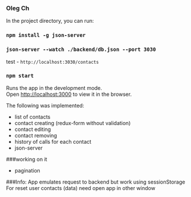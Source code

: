 ### Oleg Ch
In the project directory, you can run:
### `npm install -g json-server`
### `json-server --watch ./backend/db.json --port 3030`  
test - `http://localhost:3030/contacts`
### `npm start`

Runs the app in the development mode.<br>
Open [http://localhost:3000](http://localhost:3000) to view it in the browser.

The following was implemented:
- list of contacts   
- contact creating (redux-form without validation)  
- contact editing  
- contact removing  
- history of calls for each contact
- json-server
 
###working on it
- pagination


###Info:
App emulates request to backend but work using sessionStorage  
For reset user contacts (data) need open app in other window  